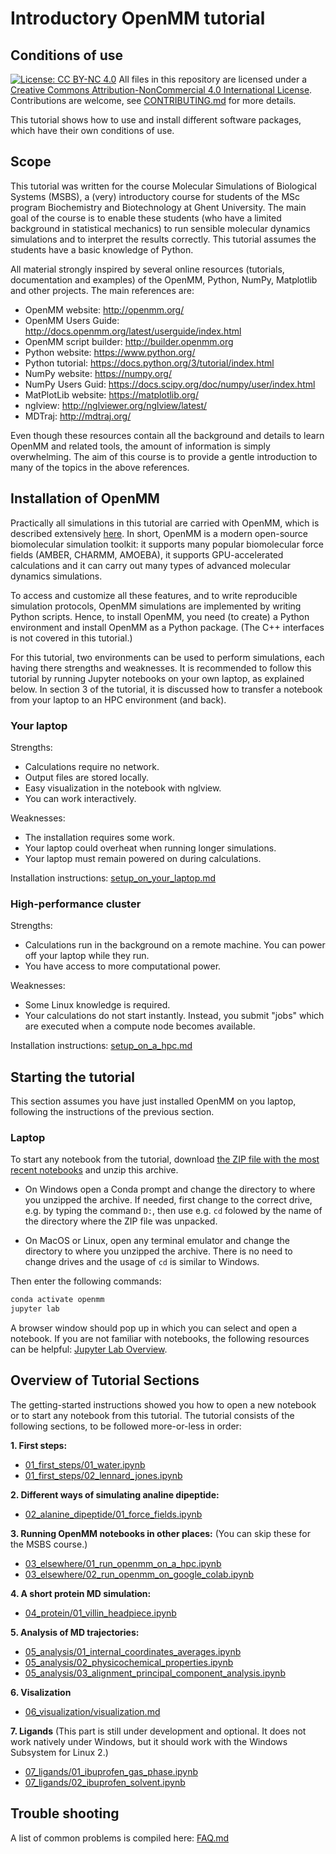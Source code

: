 # Introductory OpenMM tutorial

## Conditions of use

[![License: CC BY-NC 4.0](https://i.creativecommons.org/l/by-nc/4.0/88x31.png)](https://creativecommons.org/licenses/by-nc/4.0/)
All files in this repository are licensed under a [Creative Commons Attribution-NonCommercial 4.0 International License](http://creativecommons.org/licenses/by-nc/4.0/). Contributions are welcome, see [CONTRIBUTING.md](https://github.ugent.be/Py4Sci/.github/blob/main/CONTRIBUTING.md) for more details.

This tutorial shows how to use and install different software packages, which have their own conditions of use.


## Scope

This tutorial was written for the course Molecular Simulations of Biological Systems (MSBS), a (very) introductory course for students of the MSc program Biochemistry and Biotechnology at Ghent University.
The main goal of the course is to enable these students (who have a limited background in statistical mechanics) to run sensible molecular dynamics simulations and to interpret the results correctly.
This tutorial assumes the students have a basic knowledge of Python.

All material strongly inspired by several online resources (tutorials, documentation and examples) of the OpenMM, Python, NumPy, Matplotlib and other projects.
The main references are:

* OpenMM website: http://openmm.org/
* OpenMM Users Guide: http://docs.openmm.org/latest/userguide/index.html
* OpenMM script builder: http://builder.openmm.org
* Python website: https://www.python.org/
* Python tutorial: https://docs.python.org/3/tutorial/index.html
* NumPy website: https://numpy.org/
* NumPy Users Guid: https://docs.scipy.org/doc/numpy/user/index.html
* MatPlotLib website: https://matplotlib.org/
* nglview: http://nglviewer.org/nglview/latest/
* MDTraj: http://mdtraj.org/

Even though these resources contain all the background and details to learn OpenMM and related tools, the amount of information is simply overwhelming.
The aim of this course is to provide a gentle introduction to many of the topics in the above references.

## Installation of OpenMM

Practically all simulations in this tutorial are carried with OpenMM, which is described extensively [here](http://docs.openmm.org/latest/userguide/library.html).
In short, OpenMM is a modern open-source biomolecular simulation toolkit: it supports many popular biomolecular force fields (AMBER, CHARMM, AMOEBA), it supports
GPU-accelerated calculations and it can carry out many types of advanced molecular dynamics simulations.

To access and customize all these features, and to write reproducible simulation protocols, OpenMM simulations are implemented by writing Python scripts.
Hence, to install OpenMM, you need (to create) a Python environment and install OpenMM as a Python package.
(The C++ interfaces is not covered in this tutorial.)

For this tutorial, two environments can be used to perform simulations, each having there strengths and weaknesses.
It is recommended to follow this tutorial by running Jupyter notebooks on your own laptop, as explained below.
In section 3 of the tutorial, it is discussed how to transfer a notebook from your laptop to an HPC environment (and back).

### Your laptop

Strengths:

- Calculations require no network.
- Output files are stored locally.
- Easy visualization in the notebook with nglview.
- You can work interactively.

Weaknesses:

- The installation requires some work.
- Your laptop could overheat when running longer simulations.
- Your laptop must remain powered on during calculations.

Installation instructions: [setup_on_your_laptop.md](setup_on_your_laptop.md)

### High-performance cluster

Strengths:

- Calculations run in the background on a remote machine. You can power off your laptop while they run.
- You have access to more computational power.

Weaknesses:

- Some Linux knowledge is required.
- Your calculations do not start instantly.
  Instead, you submit "jobs" which are executed when a compute node becomes available.

Installation instructions: [setup_on_a_hpc.md](setup_on_a_hpc.md)


## Starting the tutorial

This section assumes you have just installed OpenMM on you laptop, following the instructions of the previous section.


### Laptop

To start any notebook from the tutorial, download [the ZIP file with the most recent notebooks](https://github.com/molmod/openmm-tutorial-msbs/archive/master.zip) and unzip this archive.

- On Windows open a Conda prompt and change the directory to where you unzipped the archive.
  If needed, first change to the correct drive, e.g. by typing the command `D:`, then use e.g. `cd` folowed by the name of the directory where the ZIP file was unpacked.

- On MacOS or Linux, open any terminal emulator and change the directory to where you unzipped the archive.
  There is no need to change drives and the usage of `cd` is similar to Windows.

Then enter the following commands:

```bash
conda activate openmm
jupyter lab
```

A browser window should pop up in which you can select and open a notebook. If
you are not familiar with notebooks, the following resources can be helpful:
[Jupyter Lab Overview](https://jupyterlab.readthedocs.io/en/stable/getting_started/overview.html).


## Overview of Tutorial Sections

The getting-started instructions showed you how to open a new notebook or to start any notebook from this tutorial.
The tutorial consists of the following sections, to be followed more-or-less in order:

**1. First steps:**

- [01_first_steps/01_water.ipynb](01_first_steps/01_water.ipynb)
- [01_first_steps/02_lennard_jones.ipynb](01_first_steps/02_lennard_jones.ipynb)

**2. Different ways of simulating analine dipeptide:**

- [02_alanine_dipeptide/01_force_fields.ipynb](02_alanine_dipeptide/01_force_fields.ipynb)

**3. Running OpenMM notebooks in other places:** (You can skip these for the MSBS course.)

- [03_elsewhere/01_run_openmm_on_a_hpc.ipynb](03_elsewhere/01_run_openmm_on_a_hpc.ipynb)
- [03_elsewhere/02_run_openmm_on_google_colab.ipynb](03_elsewhere/02_run_openmm_on_google_colab.ipynb)

**4. A short protein MD simulation:**

- [04_protein/01_villin_headpiece.ipynb](04_protein/01_villin_headpiece.ipynb)

**5. Analysis of MD trajectories:**

- [05_analysis/01_internal_coordinates_averages.ipynb](05_analysis/01_internal_coordinates_averages.ipynb)
- [05_analysis/02_physicochemical_properties.ipynb](05_analysis/02_physicochemical_properties.ipynb)
- [05_analysis/03_alignment_principal_component_analysis.ipynb](05_analysis/03_alignment_principal_component_analysis.ipynb)

**6. Visalization**

- [06_visualization/visualization.md](06_visualization/visualization.md)

**7. Ligands** (This part is still under development and optional. It does not work natively under Windows, but it should work with the Windows Subsystem for Linux 2.)

- [07_ligands/01_ibuprofen_gas_phase.ipynb](07_ligands/01_ibuprofen_gas_phase.ipynb)
- [07_ligands/02_ibuprofen_solvent.ipynb](07_ligands/02_ibuprofen_solvent.ipynb)


## Trouble shooting

A list of common problems is compiled here: [FAQ.md](FAQ.md)

